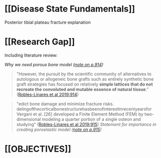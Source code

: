 # [[Disease State Fundamentals]]
Posterior tibial plateau fracture explanation

# [[Research Gap]]
Including literature review:

*Why we need porous bone model ([note on p.914](zotero://open-pdf/library/items/D88FILCW?page=2))*
> "However, the pursuit by the scientific community of alternatives to autologous or allogeneic bone grafts such as entirely synthetic bone graft strategies has focused on relatively **simple lattices that do not recreate the convoluted and mutable essence of natural tissue**." ([Robles-Linares et al 2019:914](zotero://open-pdf/library/items/D88FILCW?page=2))


> "edict bone damage and minimize fracture risks. delingofthecorticalbonestructurehasbeenofinterestinrecentyearsfor Vergani et al. [26] developed a Finite Element Method (FEM) by two-dimensional modeling a quarter portion of a single osteon and studying" ([Robles-Linares et al 2019:915](zotero://open-pdf/library/items/D88FILCW?page=3)) 
*Statement for importance in creating poroelastic model ([note on p.915](zotero://open-pdf/library/items/D88FILCW?page=3))*



# [[OBJECTIVES]]